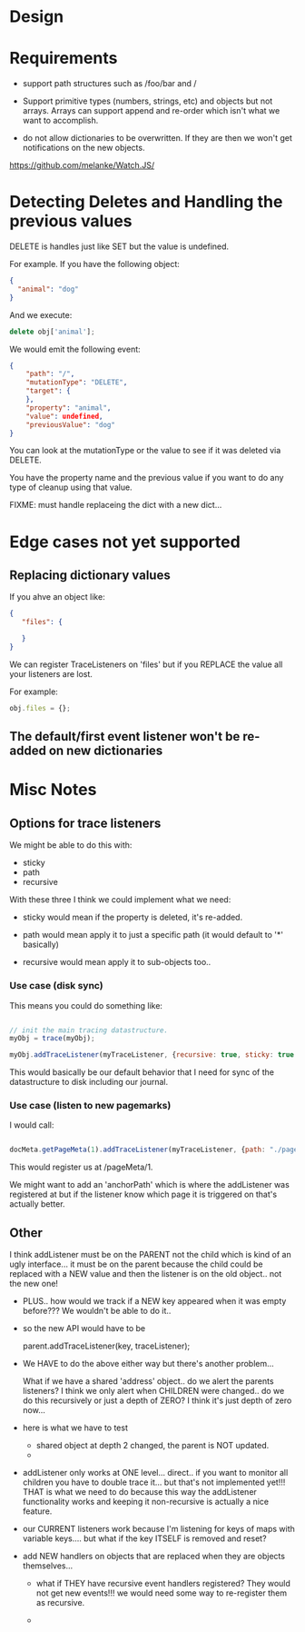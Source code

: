 # Design

# Requirements

- support path structures such as /foo/bar and /

- Support primitive types (numbers, strings, etc) and objects but not arrays.
  Arrays can support append and re-order which isn't what we want to accomplish.

- do not allow dictionaries to be overwritten. If they are then we won't get
  notifications on the new objects.


https://github.com/melanke/Watch.JS/


# Detecting Deletes and Handling the previous values

DELETE is handles just like SET but the value is undefined.

For example. If you have the following object:

```json
{
  "animal": "dog"
}
```

And we execute:

```javascript
delete obj['animal'];
```

We would emit the following event:

```json
{
    "path": "/",
    "mutationType": "DELETE",
    "target": {
    },
    "property": "animal",
    "value": undefined,
    "previousValue": "dog"
}
```

You can look at the mutationType or the value to see if it was deleted via DELETE.

You have the property name and the previous value  if you want to do any type of
cleanup using that value.

FIXME: must handle replaceing the dict with a new dict...

# Edge cases not yet supported

## Replacing dictionary values

If you ahve an object like:

```json
{
   "files": {

   }
}

```

We can register TraceListeners on 'files' but if you REPLACE the value all your
listeners are lost.

For example:

```javascript
obj.files = {};
```

## The default/first event listener won't be re-added on new dictionaries



# Misc Notes

## Options for trace listeners

We might be able to do this with:

- sticky
- path
- recursive

With these three I think we could implement what we need:

- sticky would mean if the property is deleted, it's re-added.

- path would mean apply it to just a specific path (it would default to '*' basically)

- recursive would mean apply it to sub-objects too..

### Use case (disk sync)

This means you could do something like:

```javascript

// init the main tracing datastructure.
myObj = trace(myObj);

myObj.addTraceListener(myTraceListener, {recursive: true, sticky: true });

```

This would basically be our default behavior that I need for sync of the
datastructure to disk including our journal.

### Use case (listen to new pagemarks)

I would call:

```javascript

docMeta.getPageMeta(1).addTraceListener(myTraceListener, {path: "./pagemarks", recursive: true, sticky: true });

```

This would register us at /pageMeta/1.

We might want to add an 'anchorPath' which is where the addListener was
registered at but if the listener know which page it is triggered on that's
actually better.

## Other


I think addListener must be on the PARENT not the child which is kind of an ugly
interface... it must be on the parent because the child could be replaced with a
NEW value and then the listener is on the old object.. not the new one!

 - PLUS.. how would we track if a NEW key appeared when it was empty before???
   We wouldn't be able to do it..

 - so the new API would have to be

   parent.addTraceListener(key, traceListener);



- We HAVE to do the above either way but there's another problem...

    What if we have a shared 'address' object.. do we alert the parents listeners?
    I think we only alert when CHILDREN were changed.. do we do this recursively
    or just a depth of ZERO? I think it's just depth of zero now...

- here is what we have to test
    - shared object at depth 2 changed, the parent is NOT updated.
    -

- addListener only works at ONE level... direct.. if you want to monitor all
  children you have to double trace it... but that's not implemented yet!!! THAT
  is what we need to do because this way the addListener functionality works
  and keeping it non-recursive is actually a nice feature.

- our CURRENT listeners work because I'm listening for keys of maps with
  variable keys....  but what if the key ITSELF is removed and reset?

- add NEW handlers on objects that are replaced when they are objects themselves...

    - what if THEY have recursive event handlers registered? They would not get
      new events!!! we would need some way to re-register them as recursive.

    -
